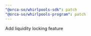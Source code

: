 ```yaml
---
"@orca-so/whirlpools-sdk": patch
"@orca-so/whirlpools-program": patch
---
```


Add liquidity locking feature
